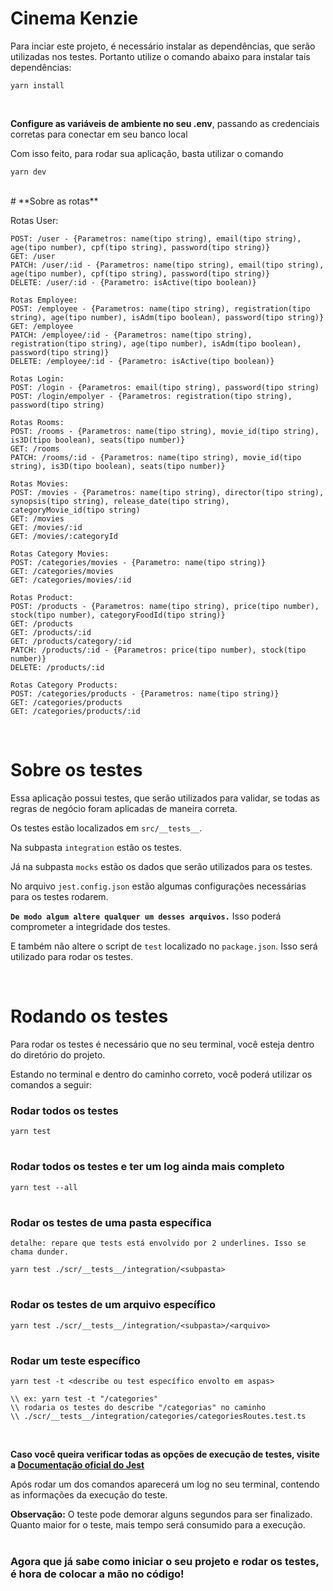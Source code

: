 # Cinema Kenzie

Para inciar este projeto, é necessário instalar as dependências, que serão utilizadas nos testes. Portanto utilize o comando abaixo para instalar tais dependências:

````
yarn install
````
<br>

**Configure as variáveis de ambiente no seu .env**, passando as credenciais corretas para conectar em seu banco local


Com isso feito, para rodar sua aplicação, basta utilizar o comando
````
yarn dev
````
<br> 
# **Sobre as rotas**

Rotas User:
````
POST: /user - {Parametros: name(tipo string), email(tipo string), age(tipo number), cpf(tipo string), password(tipo string)}
GET: /user
PATCH: /user/:id - {Parametros: name(tipo string), email(tipo string), age(tipo number), cpf(tipo string), password(tipo string)}
DELETE: /user/:id - {Parametro: isActive(tipo boolean)}
````
````
Rotas Employee:
POST: /employee - {Parametros: name(tipo string), registration(tipo string), age(tipo number), isAdm(tipo boolean), password(tipo string)}
GET: /employee
PATCH: /employee/:id - {Parametros: name(tipo string), registration(tipo string), age(tipo number), isAdm(tipo boolean), password(tipo string)}
DELETE: /employee/:id - {Parametro: isActive(tipo boolean)}
````
````
Rotas Login:
POST: /login - {Parametros: email(tipo string), password(tipo string)
POST: /login/empolyer - {Parametros: registration(tipo string), password(tipo string)
````
````
Rotas Rooms:
POST: /rooms - {Parametros: name(tipo string), movie_id(tipo string), is3D(tipo boolean), seats(tipo number)}
GET: /rooms 
PATCH: /rooms/:id - {Parametros: name(tipo string), movie_id(tipo string), is3D(tipo boolean), seats(tipo number)}
````
````
Rotas Movies:
POST: /movies - {Parametros: name(tipo string), director(tipo string), synopsis(tipo string), release_date(tipo string), categoryMovie_id(tipo string)
GET: /movies
GET: /movies/:id 
GET: /movies/:categoryId
````
````
Rotas Category Movies:
POST: /categories/movies - {Parametro: name(tipo string)}
GET: /categories/movies
GET: /categories/movies/:id
````
````
Rotas Product:
POST: /products - {Parametros: name(tipo string), price(tipo number), stock(tipo number), categoryFoodId(tipo string)}
GET: /products
GET: /products/:id
GET: /products/category/:id
PATCH: /products/:id - {Parametros: price(tipo number), stock(tipo number)}
DELETE: /products/:id
````
````
Rotas Category Products:
POST: /categories/products - {Parametros: name(tipo string)}
GET: /categories/products
GET: /categories/products/:id
````
<br>

# **Sobre os testes**

Essa aplicação possui testes, que serão utilizados para validar, se todas as regras de negócio foram aplicadas de maneira correta.

Os testes estão localizados em `src/__tests__`.

Na subpasta `integration` estão os testes.

Já na subpasta `mocks` estão os dados que serão utilizados para os testes.

No arquivo `jest.config.json` estão algumas configurações necessárias para os testes rodarem.

**`De modo algum altere qualquer um desses arquivos.`** Isso poderá comprometer a integridade dos testes.

E também não altere o script de `test` localizado no `package.json`. Isso será utilizado para rodar os testes.

<br>


# **Rodando os testes** 

Para rodar os testes é necessário que no seu terminal, você esteja dentro do diretório do projeto.

Estando no terminal e dentro do caminho correto, você poderá utilizar os comandos a seguir:

### Rodar todos os testes
````
yarn test
````
#
### Rodar todos os testes e ter um log ainda mais completo
````
yarn test --all
````
#

### Rodar os testes de uma pasta específica
`detalhe: repare que tests está envolvido por 2 underlines. Isso se chama dunder.`
````
yarn test ./scr/__tests__/integration/<subpasta>
````
#
### Rodar os testes de um arquivo específico
````
yarn test ./scr/__tests__/integration/<subpasta>/<arquivo>
````
#
### Rodar um teste específico
````
yarn test -t <describe ou test específico envolto em aspas>
````
````
\\ ex: yarn test -t "/categories"
\\ rodaria os testes do describe "/categorias" no caminho
\\ ./scr/__tests__/integration/categories/categoriesRoutes.test.ts
````

<br>


**Caso você queira verificar todas as opções de execução de testes, visite a [Documentação oficial do Jest](https://jestjs.io/docs/cli)**

Após rodar um dos comandos aparecerá um log no seu terminal, contendo as informações da execução do teste.

**Observação:** O teste pode demorar alguns segundos para ser finalizado. Quanto maior for o teste, mais tempo será consumido para a execução.

#



### Agora que já sabe como iniciar o seu projeto e rodar os testes, é hora de colocar a mão no código!
